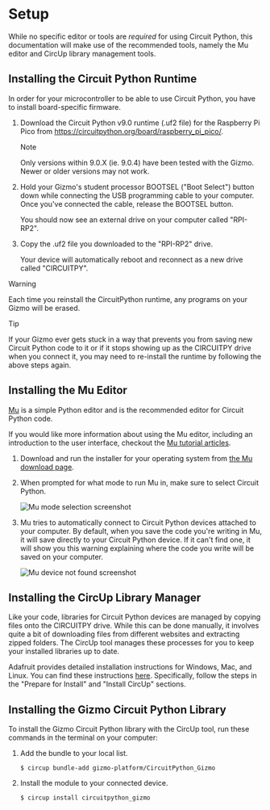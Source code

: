 # Setup

While no specific editor or tools are _required_ for using Circuit Python,
this documentation will make use of the recommended tools, namely the Mu
editor and CircUp library management tools.

## Installing the Circuit Python Runtime

In order for your microcontroller to be able to use Circuit Python, you
have to install board-specific firmware.

1. Download the Circuit Python v9.0 runtime (.uf2 file) for the Raspberry Pi
Pico from
<https://circuitpython.org/board/raspberry_pi_pico/>.

   > [!NOTE]
   > 
   > Only versions within 9.0.X (ie. 9.0.4) have been tested with the
   > Gizmo. Newer or older versions may not work.

1. Hold your Gizmo's student processor BOOTSEL ("Boot Select") button down
while connecting the USB programming cable to your computer. Once you've
connected the cable, release the BOOTSEL button.

   You should now see an external drive on your computer called "RPI-RP2".

1. Copy the .uf2 file you downloaded to the "RPI-RP2" drive.

   Your device will automatically reboot and reconnect as a new drive
   called "CIRCUITPY".

> [!WARNING]
>
> Each time you reinstall the CircuitPython runtime, any programs on your
> Gizmo will be erased.

> [!TIP]
> 
> If your Gizmo ever gets stuck in a way that prevents you from saving new
> Circuit Python code to it or if it stops showing up as the CIRCUITPY
> drive when you connect it, you may need to re-install the runtime by
> following the above steps again.

## Installing the Mu Editor

[Mu](https://codewith.mu/) is a simple Python editor and is the
recommended editor for Circuit Python code.

If you would like more information about using the Mu editor, including an
introduction to the user interface, checkout the
[Mu tutorial articles](https://codewith.mu/en/tutorials).

1. Download and run the installer for your operating system from
   [the Mu download page](https://codewith.mu/en/download).

1. When prompted for what mode to run Mu in, make sure to select Circuit
   Python.

   ![Mu mode selection screenshot](https://cdn-learn.adafruit.com/assets/assets/000/105/681/medium640/circuitpython_WtCP_Mu_mode_dialogue.png)

1. Mu tries to automatically connect to Circuit Python devices attached to
   your computer. By default, when you save the code you're writing in Mu,
   it will save directly to your Circuit Python device. If it can't find
   one, it will show you this warning explaining where the code you write
   will be saved on your computer.

   ![Mu device not found screenshot](https://cdn-learn.adafruit.com/assets/assets/000/105/679/medium640/circuitpython_WtCP_Mu_device_not_found.png)

## Installing the CircUp Library Manager

Like your code, libraries for Circuit Python devices are managed by
copying files onto the CIRCUITPY drive. While this can be done manually,
it involves quite a bit of downloading files from different websites and
extracting zipped folders. The CircUp tool manages these processes for you
to keep your installed libraries up to date.

Adafruit provides detailed installation instructions for Windows, Mac, and
Linux. You can find these instructions
[here](https://learn.adafruit.com/keep-your-circuitpython-libraries-on-devices-up-to-date-with-circup).
Specifically, follow the steps in the "Prepare for Install" and "Install
CircUp" sections.

## Installing the Gizmo Circuit Python Library

To install the Gizmo Circuit Python library with the CircUp tool, run
these commands in the terminal on your computer:

1. Add the bundle to your local list.

    ```Shell
    $ circup bundle-add gizmo-platform/CircuitPython_Gizmo
    ```

1. Install the module to your connected device.

    ```Shell
    $ circup install circuitpython_gizmo
    ```
